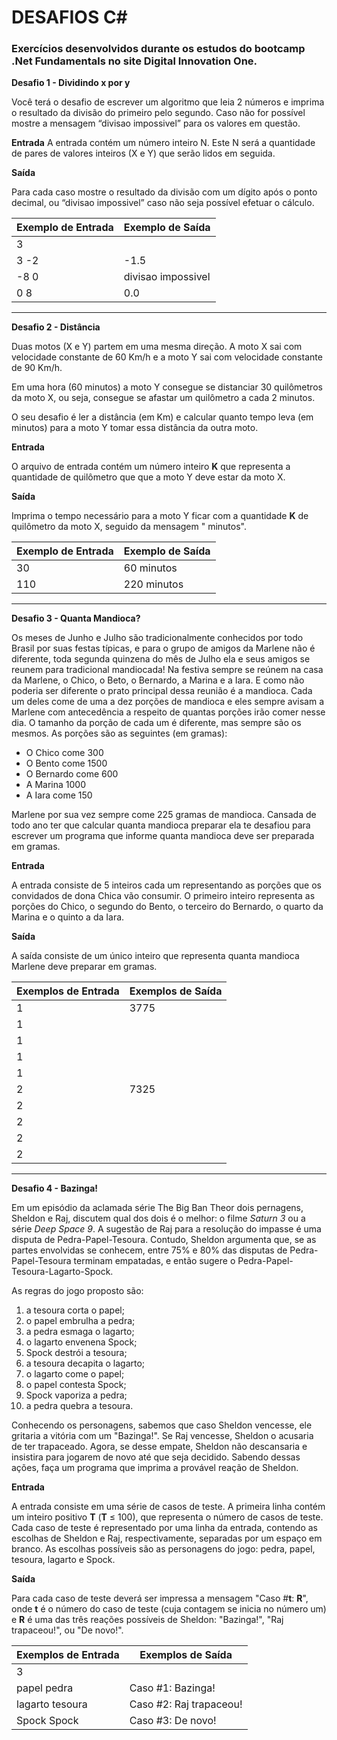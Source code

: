 # DESAFIOS C#

### Exercícios desenvolvidos durante os estudos do bootcamp .Net Fundamentals no site Digital Innovation One.

**Desafio 1 - Dividindo x por y**

Você terá o desafio de escrever um algoritmo que leia 2 números e imprima o resultado da divisão do primeiro pelo segundo. Caso não for possível mostre a mensagem “divisao impossivel” para os valores em questão.

**Entrada**
A entrada contém um número inteiro N. Este N será a quantidade de pares de valores inteiros (X e Y) que serão lidos em seguida.

**Saída**

Para cada caso mostre o resultado da divisão com um dígito após o ponto decimal, ou “divisao impossivel” caso não seja possível efetuar o cálculo. 

| Exemplo de Entrada | Exemplo de Saída   |
| ------------------ | ------------------ |
| 3                  |                    |
| 3 -2               | -1.5               |
| -8 0               | divisao impossivel |
| 0 8                | 0.0                |

________________________________________________________________________________

**Desafio 2 - Distância**

Duas motos (X e Y) partem em uma mesma direção. A moto X sai com velocidade constante de 60 Km/h e a moto Y sai com velocidade constante de 90 Km/h.

Em uma hora (60 minutos) a moto Y consegue se distanciar 30 quilômetros da moto X, ou seja, consegue se afastar um quilômetro a cada 2 minutos.

O seu desafio é ler a distância (em Km) e calcular quanto tempo leva (em minutos) para a moto Y tomar essa distância da outra moto.

**Entrada**

O arquivo de entrada contém um número inteiro **K** que representa a quantidade de quilômetro que que a moto Y deve estar da moto X.

**Saída**

Imprima o tempo necessário para a moto Y ficar com a quantidade **K** de quilômetro da moto X, seguido da mensagem " minutos". 

| Exemplo de Entrada | Exemplo de Saída |
| ------------------ | ---------------- |
| 30                 | 60 minutos       |
| 110                | 220 minutos      |

______________

**Desafio 3 - Quanta Mandioca?**

Os meses de Junho e Julho são tradicionalmente conhecidos por todo Brasil por suas festas típicas, e para o grupo de amigos da Marlene não é diferente, toda segunda quinzena do mês de Julho ela e seus amigos se reunem para tradicional mandiocada! Na festiva sempre se reúnem na casa da Marlene, o Chico, o Beto, o Bernardo, a Marina e a Iara. E como não poderia ser diferente o prato principal dessa reunião é a mandioca. Cada um deles come de uma a dez porções de mandioca e eles sempre avisam a Marlene com antecedência a respeito de quantas porções irão comer nesse dia. O tamanho da porção de cada um é diferente, mas sempre são os mesmos. As porções são as seguintes (em gramas):

- O Chico come 300
- O Bento come 1500
- O Bernardo come 600
- A Marina 1000
- A Iara come 150

Marlene por sua vez sempre come 225 gramas de mandioca. Cansada de todo ano ter que calcular quanta mandioca preparar ela te desafiou para escrever um programa que informe quanta mandioca deve ser preparada em gramas.

**Entrada**

A entrada consiste de 5 inteiros cada um representando as porções que os convidados de dona Chica vão consumir. O primeiro inteiro representa as porções do Chico, o segundo do Bento, o terceiro do Bernardo, o quarto da Marina e o quinto a da Iara.

**Saída**

A saída consiste de um único inteiro que representa quanta mandioca Marlene deve preparar em gramas.

| Exemplos de Entrada | Exemplos de Saída |
| ------------------- | ----------------- |
| 1                   | 3775              |
| 1                   |                   |
| 1                   |                   |
| 1                   |                   |
| 1                   |                   |
| 2                   | 7325              |
| 2                   |                   |
| 2                   |                   |
| 2                   |                   |
| 2                   |                   |

______

**Desafio 4 - Bazinga!**

Em um episódio da aclamada série The Big Ban Theor dois pernagens, Sheldon e Raj, discutem qual dos dois é o melhor: o filme *Saturn 3* ou a série *Deep Space 9*. A sugestão de Raj para a resolução do impasse é uma disputa de Pedra-Papel-Tesoura. Contudo, Sheldon argumenta que, se as partes envolvidas se conhecem, entre 75% e 80% das disputas de Pedra-Papel-Tesoura terminam empatadas, e então sugere o Pedra-Papel-Tesoura-Lagarto-Spock.

As regras do jogo proposto são:

1. a tesoura corta o papel;
2. o papel embrulha a pedra;
3. a pedra esmaga o lagarto;
4. o lagarto envenena Spock;
5. Spock destrói a tesoura;
6. a tesoura decapita o lagarto;
7. o lagarto come o papel;
8. o papel contesta Spock;
9. Spock vaporiza a pedra;
10. a pedra quebra a tesoura.

Conhecendo os personagens, sabemos que caso Sheldon vencesse, ele gritaria a vitória com um "Bazinga!". Se Raj vencesse, Sheldon o acusaria de ter trapaceado. Agora, se desse empate, Sheldon não descansaria e insistira para jogarem de novo até que seja decidido. Sabendo dessas ações, faça um programa que imprima a provável reação de Sheldon.

**Entrada**

A entrada consiste em uma série de casos de teste. A primeira linha contém um inteiro positivo **T** (**T** ≤ 100), que representa o número de casos de teste. Cada caso de teste é representado por uma linha da entrada, contendo as escolhas de Sheldon e Raj, respectivamente, separadas por um espaço em branco. As escolhas possíveis são as personagens do jogo: pedra, papel, tesoura, lagarto e Spock.

**Saída**

Para cada caso de teste deverá ser impressa a mensagem "Caso #**t**: **R**", onde **t** é o número do caso de teste (cuja contagem se inicia no número um) e **R** é uma das três reações possíveis de Sheldon: "Bazinga!", "Raj trapaceou!", ou "De novo!".

| Exemplos de Entrada | Exemplos de Saída       |
| ------------------- | ----------------------- |
| 3                   |                         |
| papel pedra         | Caso #1: Bazinga!       |
| lagarto tesoura     | Caso #2: Raj trapaceou! |
| Spock Spock         | Caso #3: De novo!       |